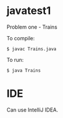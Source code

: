 # javatest1
Problem one - Trains

To compile:
```shell
$ javac Trains.java
```
To run:
```shell
$ java Trains
```

# IDE
Can use IntelliJ IDEA.